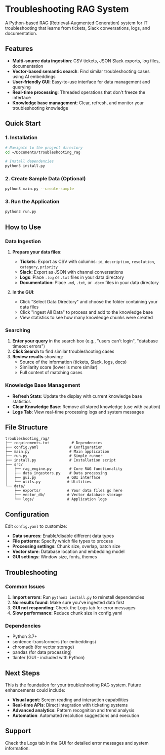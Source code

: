# Troubleshooting RAG System

A Python-based RAG (Retrieval-Augmented Generation) system for IT troubleshooting that learns from tickets, Slack conversations, logs, and documentation.

## Features

- **Multi-source data ingestion**: CSV tickets, JSON Slack exports, log files, documentation
- **Vector-based semantic search**: Find similar troubleshooting cases using AI embeddings
- **User-friendly GUI**: Easy-to-use interface for data management and querying
- **Real-time processing**: Threaded operations that don't freeze the interface
- **Knowledge base management**: Clear, refresh, and monitor your troubleshooting knowledge

## Quick Start

### 1. Installation

```bash
# Navigate to the project directory
cd ~/Documents/troubleshooting_rag

# Install dependencies
python3 install.py
```

### 2. Create Sample Data (Optional)

```bash
python3 main.py --create-sample
```

### 3. Run the Application

```bash
python3 run.py
```

## How to Use

### Data Ingestion

1. **Prepare your data files**:
   - **Tickets**: Export as CSV with columns: `id`, `description`, `resolution`, `category`, `priority`
   - **Slack**: Export as JSON with channel conversations
   - **Logs**: Place `.log` or `.txt` files in your data directory
   - **Documentation**: Place `.md`, `.txt`, or `.docx` files in your data directory

2. **In the GUI**:
   - Click "Select Data Directory" and choose the folder containing your data files
   - Click "Ingest All Data" to process and add to the knowledge base
   - View statistics to see how many knowledge chunks were created

### Searching

1. **Enter your query** in the search box (e.g., "users can't login", "database timeout errors")
2. **Click Search** to find similar troubleshooting cases
3. **Review results** showing:
   - Source of the information (tickets, Slack, logs, docs)
   - Similarity score (lower is more similar)
   - Full content of matching cases

### Knowledge Base Management

- **Refresh Stats**: Update the display with current knowledge base statistics
- **Clear Knowledge Base**: Remove all stored knowledge (use with caution)
- **Logs Tab**: View real-time processing logs and system messages

## File Structure

```
troubleshooting_rag/
├── requirements.txt          # Dependencies
├── config.yaml              # Configuration
├── main.py                  # Main application
├── run.py                   # Simple runner
├── install.py               # Installation script
├── src/
│   ├── rag_engine.py        # Core RAG functionality
│   ├── data_ingestors.py    # Data processing
│   ├── gui.py              # GUI interface
│   └── utils.py            # Utilities
└── data/
    ├── exports/            # Your data files go here
    ├── vector_db/          # Vector database storage
    └── logs/               # Application logs
```

## Configuration

Edit `config.yaml` to customize:

- **Data sources**: Enable/disable different data types
- **File patterns**: Specify which file types to process
- **Processing settings**: Chunk size, overlap, batch size
- **Vector store**: Database location and embedding model
- **GUI settings**: Window size, fonts, themes

## Troubleshooting

### Common Issues

1. **Import errors**: Run `python3 install.py` to reinstall dependencies
2. **No results found**: Make sure you've ingested data first
3. **GUI not responding**: Check the Logs tab for error messages
4. **Slow performance**: Reduce chunk size in config.yaml

### Dependencies

- Python 3.7+
- sentence-transformers (for embeddings)
- chromadb (for vector storage)
- pandas (for data processing)
- tkinter (GUI - included with Python)

## Next Steps

This is the foundation for your troubleshooting RAG system. Future enhancements could include:

- **Visual agent**: Screen reading and interaction capabilities
- **Real-time APIs**: Direct integration with ticketing systems
- **Advanced analytics**: Pattern recognition and trend analysis
- **Automation**: Automated resolution suggestions and execution

## Support

Check the Logs tab in the GUI for detailed error messages and system information.

